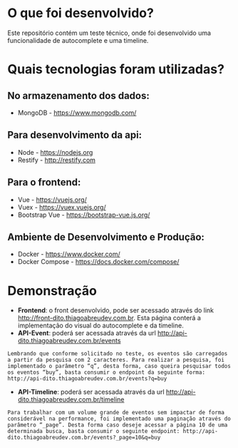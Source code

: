 # O que foi desenvolvido?
Este repositório contém um teste técnico, onde foi desenvolvido uma funcionalidade de autocomplete e uma timeline.

# Quais tecnologias foram utilizadas?
## No armazenamento dos dados: 
* MongoDB - https://www.mongodb.com/
## Para desenvolvimento da api: 
* Node - https://nodejs.org
* Restify - http://restify.com
## Para o frontend: 
* Vue - https://vuejs.org/
* Vuex - https://vuex.vuejs.org/
* Bootstrap Vue - https://bootstrap-vue.js.org/
## Ambiente de Desenvolvimento e Produção: 
* Docker - https://www.docker.com/
* Docker Compose - https://docs.docker.com/compose/

# Demonstração
* **Frontend**: o front desenvolvido, pode ser acessado através do link http://front-dito.thiagoabreudev.com.br. 
Esta página conterá a implementação do visual do autocomplete e da timeline. 
* **API-Event**: poderá ser acessada através da url http://api-dito.thiagoabreudev.com.br/events

`Lembrando que conforme solicitado no teste, os eventos são carregados a partir da pesquisa com 2 caracteres. Para realizar a pesquisa, foi implementado o parâmetro “q”, desta forma, caso queira pesquisar todos os eventos “buy”, basta consumir o endpoint da seguinte forma: http://api-dito.thiagoabreudev.com.br/events?q=buy` 

* **API-Timeline**: poderá ser acessada através da url http://api-dito.thiagoabreudev.com.br/timeline

`Para trabalhar com um volume grande de eventos sem impactar de forma considerável na performance, foi implementado uma paginação através do parâmetro “_page”. Desta forma caso deseje acessar a página 10 de uma determinada busca, basta consumir o seguinte endpoint: http://api-dito.thiagoabreudev.com.br/events?_page=10&q=buy`

